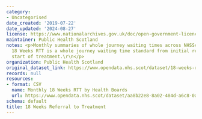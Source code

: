 ```yaml
---
category:
- Uncategorised
date_created: '2019-07-22'
date_updated: '2024-08-27'
license: https://www.nationalarchives.gov.uk/doc/open-government-licence/version/3/
maintainer: Public Health Scotland
notes: <p>Monthly summaries of whole journey waiting times across NHSScotland. The
  18 Weeks RTT is a whole journey waiting time standard from initial referral to the
  start of treatment.\r\n</p>
organization: Public Health Scotland
original_dataset_link: https://www.opendata.nhs.scot/dataset/18-weeks-referral-to-treatment
records: null
resources:
- format: CSV
  name: Monthly 18 Weeks RTT by Health Boards
  url: https://www.opendata.nhs.scot/dataset/aa8b22e8-8a02-484d-a6c8-0a0154a6249d/resource/f2598c24-bf00-4171-b7ef-a469bbacbf6c/download/open_data_18_weeks_rtt.csv
schema: default
title: 18 Weeks Referral to Treatment
---
```

